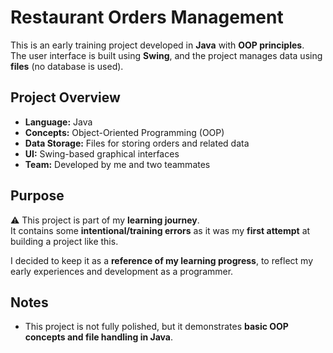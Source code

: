 # Restaurant Orders Management

This is an early training project developed in **Java** with **OOP principles**.  
The user interface is built using **Swing**, and the project manages data using **files** (no database is used).  

## Project Overview
- **Language:** Java  
- **Concepts:** Object-Oriented Programming (OOP)  
- **Data Storage:** Files for storing orders and related data  
- **UI:** Swing-based graphical interfaces  
- **Team:** Developed by me and two teammates  

## Purpose
⚠️ This project is part of my **learning journey**.  
It contains some **intentional/training errors** as it was my **first attempt** at building a project like this.  

I decided to keep it as a **reference of my learning progress**, to reflect my early experiences and development as a programmer.

## Notes
- This project is not fully polished, but it demonstrates **basic OOP concepts and file handling in Java**.
